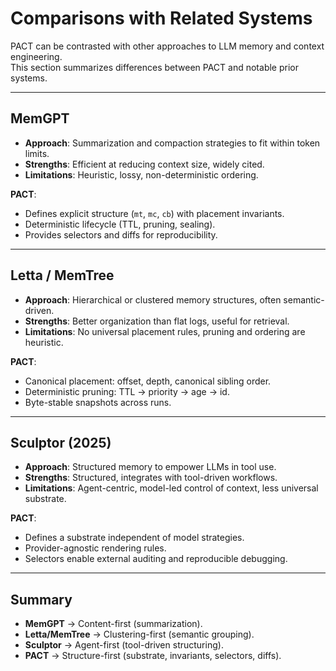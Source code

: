 # Comparisons with Related Systems

PACT can be contrasted with other approaches to LLM memory and context engineering.  
This section summarizes differences between PACT and notable prior systems.

---

## MemGPT
- **Approach**: Summarization and compaction strategies to fit within token limits.  
- **Strengths**: Efficient at reducing context size, widely cited.  
- **Limitations**: Heuristic, lossy, non-deterministic ordering.  

**PACT**:  
- Defines explicit structure (`mt`, `mc`, `cb`) with placement invariants.  
- Deterministic lifecycle (TTL, pruning, sealing).  
- Provides selectors and diffs for reproducibility.  

---

## Letta / MemTree
- **Approach**: Hierarchical or clustered memory structures, often semantic-driven.  
- **Strengths**: Better organization than flat logs, useful for retrieval.  
- **Limitations**: No universal placement rules, pruning and ordering are heuristic.  

**PACT**:  
- Canonical placement: offset, depth, canonical sibling order.  
- Deterministic pruning: TTL → priority → age → id.  
- Byte-stable snapshots across runs.  

---

## Sculptor (2025)
- **Approach**: Structured memory to empower LLMs in tool use.  
- **Strengths**: Structured, integrates with tool-driven workflows.  
- **Limitations**: Agent-centric, model-led control of context, less universal substrate.  

**PACT**:  
- Defines a substrate independent of model strategies.  
- Provider-agnostic rendering rules.  
- Selectors enable external auditing and reproducible debugging.  

---

## Summary
- **MemGPT** → Content-first (summarization).  
- **Letta/MemTree** → Clustering-first (semantic grouping).  
- **Sculptor** → Agent-first (tool-driven structuring).  
- **PACT** → Structure-first (substrate, invariants, selectors, diffs).

